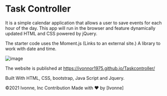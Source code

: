 # Task Controller

It is a simple calendar application that allows a user to save events for each hour of the day. This app will run in the browser and feature dynamically updated HTML and CSS powered by jQuery.

The starter code uses the Moment.js (Links to an external site.) A library to work with date and time.

![image](https://user-images.githubusercontent.com/88918693/134701647-c4272b49-17b7-48b5-a182-6783936f12c1.png)


The website is published at https://ivonnor1975.github.io/Taskcontroller/

Built With HTML, CSS, bootstrap, Java Script and Jquery.

©️2021 Ivonne, Inc Contribution Made with ❤️ by [Ivonne]
